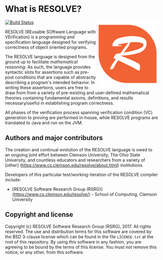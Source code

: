 What is RESOLVE?
==============
[![Build Status](https://travis-ci.org/ClemsonRSRG/RESOLVE.svg?branch=master)](https://travis-ci.org/ClemsonRSRG/RESOLVE)
<img align="right" src="src/resources/images/resolve_logo.png"/>

RESOLVE (REusable SOftware Language with VErification) is a programming and
specification language designed for verifying correctness of object oriented
programs.

The RESOLVE language is designed from the ground up to facilitate *mathematical
reasoning*. As such, the language provides syntactic slots for assertions such
as pre-post conditions that are capable of abstractly describing a program's
intended behavior. In writing these assertions, users are free to draw from from
a variety of pre-existing and user-defined mathematical theories containing
fundamental axioms, definitions, and results necessary/useful in establishing
program correctness.

All phases of the verification process spanning verification condition (VC)
generation to proving are performed in-house, while RESOLVE programs are
translated to Java and run on the JVM.

## Authors and major contributors
The creation and continual evolution of the RESOLVE language is owed to an
ongoing joint effort between Clemson University, The Ohio State University, and
countless educators and researchers from a variety of [other]
(https://www.cs.clemson.edu/resolve/about.html) institutions.

Developers of this particular test/working-iteration of the RESOLVE compiler
include:

* [RESOLVE Software Research Group (RSRG)]
(https://www.cs.clemson.edu/resolve/) - School of Computing, Clemson University

## Copyright and license

Copyright (c) RESOLVE Software Research Group (RSRG), 2017. All rights reserved. 
The use and distribution terms for this software are covered by the BSD 3-clause 
license which can be found in the file `LICENSE.txt` at the root of this repository.
By using this software in any fashion, you are agreeing to be bound by the terms
of this license. You must not remove this notice, or any other, from this
software.
